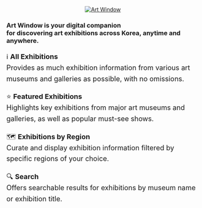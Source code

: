 <p align="center">
  <a href="https://art-window.com" target="_blank">
    <img src="https://github.com/user-attachments/assets/624affcc-6cd9-48b0-a28e-a8f22559f27f" alt="Art Window"/>
  </a>

<h3 align="left">Art Window is your digital companion<br/>for discovering art exhibitions across Korea, anytime and anywhere.</h1>
<div style="font-size: 18px; line-height: 1.6;">
<p>
ℹ️ <strong>All Exhibitions</strong><br>
Provides as much exhibition information from various art museums and galleries as possible, with no omissions.
</p>
<p>
⭐️ <strong>Featured Exhibitions</strong><br>
Highlights key exhibitions from major art museums and galleries, as well as popular must-see shows.
</p>
<p>
🗺️ <strong>Exhibitions by Region</strong><br>
Curate and display exhibition information filtered by specific regions of your choice.
</p>
<p>
🔍 <strong>Search</strong><br>
Offers searchable results for exhibitions by museum name or exhibition title.
</p>
</div>
